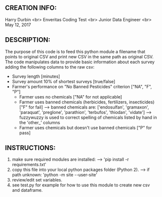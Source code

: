 
## CREATION INFO:
Harry Durbin <br\>
Enveritas Coding Test <br\>
Junior Data Engineer <br\>
May 12, 2017

## DESCRIPTION:
The purpose of this code is to feed this python module a filename that points to original CSV and print new CSV in the same path
as original CSV. The code manipulates data to provide basic information about each survey adding the following columns to the
raw csv:
+ Survey length [minutes]
+ Survey amount 10% of shortest surveys [true/false]
+ Farmer's performance on "No Banned Pesticides" criterion ["NA", "F", "P"]
    - Farmer uses no chemicals ["NA" for not applicable]
    - Farmer uses banned chemicals (herbicides, fertilizers, insecticides) ["F" for fail]
        --> banned chemicals are: ['endosulfan', 'gramaxon', 'paraquat', 'preglone', 'parathion', 'terbufos', 'thiodan', 'vidate']
        --> fuzzywuzzy is used to correct spelling of chemicals listed by hand in the 'other_' columns
    - Farmer uses chemicals but doesn't use banned chemicals ["P" for pass]

## INSTRUCTIONS:
1) make sure required modules are installed:
    --> 'pip install -r requirements.txt'
2) copy this file into your local python packages folder (Python 2).
    --> if path unknown: 'python -m site --user-site' 
3) review/edit set variables.
4) see test.py for example for how to use this module to create new csv and dataframe.

